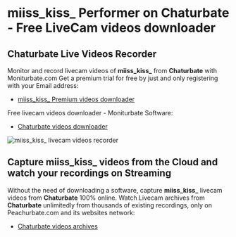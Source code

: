 # miiss_kiss_ Performer on Chaturbate - Free LiveCam videos downloader

## Chaturbate Live Videos Recorder

Monitor and record livecam videos of **miiss_kiss_** from **Chaturbate** with Moniturbate.com
Get a premium trial for free by just and only registering with your Email address:
* [miiss_kiss_ Premium videos downloader](https://moniturbate.com/request-demo-licence-key.html)

Free livecam videos downloader - Moniturbate Software:
* [Chaturbate videos downloader](https://moniturbate.com/moniturbate-download-software.html)

![miiss_kiss_ livecam videos recorder](https://peachurnet.com/templates/moniturbate-software.png)


## Capture miiss_kiss_ videos from the Cloud and watch your recordings on Streaming

Without the need of downloading a software, capture **miiss_kiss_** livecam videos from **Chaturbate** 100% online.
Watch Livecam archives from **Chaturbate** unlimitedly from thousands of existing recordings, only on Peachurbate.com and its websites network:
* [Chaturbate videos archives](https://peachurnet.com/)